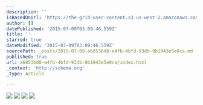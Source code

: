 ```yaml
---
description: ''
isBasedOnUrl: 'https://the-grid-user-content.s3-us-west-2.amazonaws.com/2dbfcd61-5f50-4602-8140-5cd879fcfc54.jpg'
author: []
datePublished: '2015-07-09T03:09:46.559Z'
title: ''
starred: true
dateModified: '2015-07-09T03:09:46.559Z'
sourcePath: _posts/2015-07-09-a68536d0-e4fb-4bfd-93db-9b1943e5e0ca.md
published: true
url: a68536d0-e4fb-4bfd-93db-9b1943e5e0ca/index.html
_context: 'http://schema.org'
_type: Article

---
```

![](https://the-grid-user-content.s3-us-west-2.amazonaws.com/2dbfcd61-5f50-4602-8140-5cd879fcfc54.jpg)
![](https://the-grid-user-content.s3-us-west-2.amazonaws.com/27bd6750-1460-4df5-bd30-1f87c9e3a974.jpg)
![](https://the-grid-user-content.s3-us-west-2.amazonaws.com/430834d5-bb1e-45b0-9818-1abed304ef28.jpg)
![](https://the-grid-user-content.s3-us-west-2.amazonaws.com/a45df508-66a3-464f-875b-299088cbe8c2.jpg)
